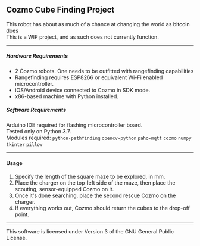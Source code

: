 Cozmo Cube Finding Project
------

This robot has about as much of a chance at changing the world as bitcoin does  
This is a WIP project, and as such does not currently function.

----
##### Hardware Requirements
- 2 Cozmo robots. One needs to be outfitted with rangefinding capabilities
- Rangefinding requires ESP8266 or equivalent Wi-Fi enabled microcontroller.
- iOS/Android device connected to Cozmo in SDK mode.
- x86-based machine with Python installed.
##### Software Requirements 

Arduino IDE required for flashing microcontroller board.  
Tested only on Python 3.7.  
Modules required:
`python-pathfinding`
`opencv-python`
`paho-mqtt`
`cozmo`
`numpy`
`tkinter`
`pillow`

---

#### Usage
1. Specify the length of the square maze to be explored, in mm.
2. Place the charger on the top-left side of the maze, then place the scouting, sensor-equipped Cozmo on it.
3. Once it's done searching, place the second rescue Cozmo on the charger.
4. If everything works out, Cozmo should return the cubes to the drop-off point.
---
This software is licensed under Version 3 of the GNU General Public License.
